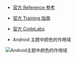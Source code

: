 * [官方 Reference 参考](https://developer.android.com/reference)
* [官方 Training 指南](https://developer.android.com/guide)
* [官方 CodeLabs ](https://codelabs.developers.google.com/)

* Android 主题中颜色的作用域

![Android主题中颜色的作用域](pics/7_Android主题中的颜色作用范围.png)

